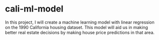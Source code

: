 # cali-ml-model
In this project, I will create a machine learning model with linear regression on the 1990 California housing dataset. This model will aid us in making better real estate decisions by making house price predictions in that area.
